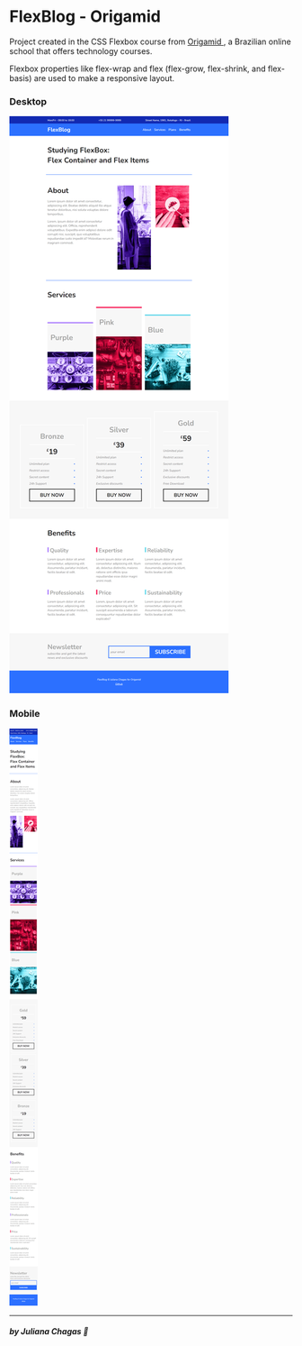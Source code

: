 # FlexBlog - Origamid

<p>Project created in the CSS Flexbox course from <a href="https://www.origamid.com/curso/css-flexbox/">Origamid </a>, a Brazilian online school that offers technology courses.</p> 
<p>Flexbox properties like flex-wrap and flex (flex-grow, flex-shrink, and flex-basis) are used to make a responsive layout. </p>

### Desktop

<img src="screenshots/desktop.png" alt=""/> <br/>

### Mobile 

<img src="screenshots/mobile.png" alt=""/>

***
##### by Juliana Chagas 💜